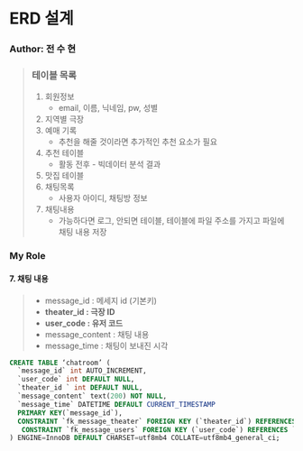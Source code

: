 # ERD 설계

### Author: 전 수 현

> ### 테이블 목록 
>
> 1. 회원정보 
>    - email, 이름, 닉네임, pw, 성별
> 2. 지역별 극장
> 3. 예매 기록 
>    - 추천을 해줄 것이라면 추가적인 추천 요소가 필요
> 4. 추천 테이블
>    - 활동 전후 - 빅데이터 분석 결과
> 5. 맛집 테이블
> 6. 채팅목록 
>    - 사용자 아이디, 채팅방 정보
> 7. 채팅내용
>    - 가능하다면 로그, 안되면 테이블, 테이블에 파일 주소를 가지고 파일에 채팅 내용 저장

### My Role

#### 7. 채팅 내용

> - message_id : 메세지 id (기본키)
> - **theater_id : 극장 ID**
> - **user_code : 유저 코드**
> - message_content : 채팅 내용
> - message_time : 채팅이 보내진 시각

```sql
CREATE TABLE ‘chatroom’ (
  `message_id` int AUTO_INCREMENT,
  `user_code` int DEFAULT NULL,
  `theater_id ` int DEFAULT NULL,
  `message_content` text(200) NOT NULL,
  `message_time` DATETIME DEFAULT CURRENT_TIMESTAMP
  PRIMARY KEY(`message_id`),
  CONSTRAINT `fk_message_theater` FOREIGN KEY (`theater_id`) REFERENCES `theaters` (`theater_id`) on delete cascade,
   CONSTRAINT `fk_message_users` FOREIGN KEY (`user_code`) REFERENCES `users` (`user_code`) on delete cascade
) ENGINE=InnoDB DEFAULT CHARSET=utf8mb4 COLLATE=utf8mb4_general_ci;
```

